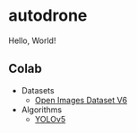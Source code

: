 # autodrone
Hello, World!
## Colab
- Datasets
  - [Open Images Dataset V6](https://colab.research.google.com/github/kandong54/autodrone/blob/main/datasets/open_images.ipynb) 
- Algorithms
  - [YOLOv5](https://colab.research.google.com/github/kandong54/autodrone/blob/main/algorithms/yolov5.ipynb) 
